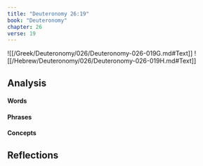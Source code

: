 ```yaml
---
title: "Deuteronomy 26:19"
book: "Deuteronomy"
chapter: 26
verse: 19
---
```

![[/Greek/Deuteronomy/026/Deuteronomy-026-019G.md#Text]]
![[/Hebrew/Deuteronomy/026/Deuteronomy-026-019H.md#Text]]

## Analysis

#### Words

#### Phrases

#### Concepts

## Reflections

